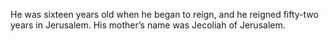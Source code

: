 He was sixteen years old when he began to reign, and he reigned fifty-two years in Jerusalem. His mother’s name was Jecoliah of Jerusalem.
